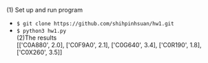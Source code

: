 (1) Set up and run program
* `$ git clone https://github.com/shihpinhsuan/hw1.git`
* `$ python3 hw1.py`<br>
(2)The results <br>
[['C0A880', 2.0], ['C0F9A0', 2.1], ['C0G640', 3.4], ['C0R190', 1.8], ['C0X260', 3.5]]
